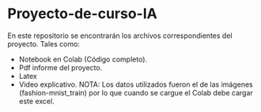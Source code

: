 # Proyecto-de-curso-IA
En este repositorio se encontrarán los archivos correspondientes del proyecto.
Tales como:
  * Notebook en Colab (Código completo).
  * Pdf informe del proyecto.
  * Latex
  * Video explicativo.
NOTA: Los datos utilizados fueron el de las imágenes (fashion-mnist_train) por lo que cuando se cargue el Colab debe cargar este excel.
